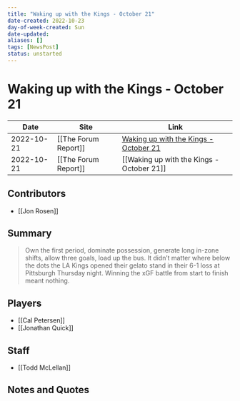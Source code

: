 ```yaml
---
title: "Waking up with the Kings - October 21"
date-created: 2022-10-23
day-of-week-created: Sun
date-updated: 
aliases: []
tags: [NewsPost]
status: unstarted
---
```


# Waking up with the Kings - October 21

| Date       | Site                 | Link                                                                                                     |
| ---------- | -------------------- | -------------------------------------------------------------------------------------------------------- |
| 2022-10-21 | [[The Forum Report]] | [Waking up with the Kings - October 21](https://theforumreport.com/waking-up-with-the-kings-october-21/) |
| 2022-10-21 | [[The Forum Report]] | [[Waking up with the Kings - October 21]]                                                                |

## Contributors
- [[Jon Rosen]]


## Summary
> Own the first period, dominate possession, generate long in-zone shifts, allow three goals, load up the bus. It didn’t matter where below the dots the LA Kings opened their gelato stand in their 6-1 loss at Pittsburgh Thursday night. Winning the xGF battle from start to finish meant nothing.


## Players
- [[Cal Petersen]]
- [[Jonathan Quick]]


## Staff
- [[Todd McLellan]]


## Notes and Quotes
> 

